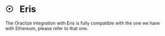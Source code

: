 # &#9737; &nbsp; Eris

The Oraclize integration with Eris is fully compatible with the one we have with Ethereum, please refer to that one.

